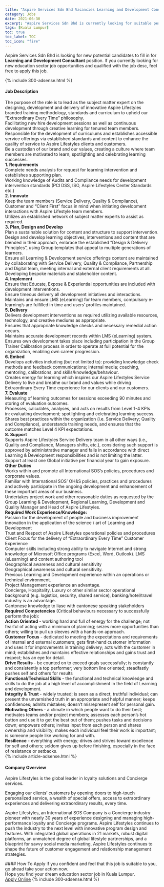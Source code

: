 ```yaml
---
title: "Aspire Services Sdn Bhd Vacancies Learning and Development Consultant" 
category: Jobs 
date: 2021-06-30 
excerpt: "Aspire Services Sdn Bhd is currently looking for suitable person to fill in the Learning and Development Consultant which positioned at Kuala Lumpur" 
tags: [Kuala Lumpur] 
toc: true 
toc_label: TOC 
toc_icon: "fire" 
--- 
```


<p>Aspire Services Sdn Bhd is looking for new potential candidates to fill in for <b>Learning and Development Consultant</b> position. If you currently looking for new education sector job opportunities and qualified with the job desc, feel free to apply this job.
</p>{% include 300-adsense.html %} 
<div><div><h4>Job Description</h4></div><div><div><span><div><div>The purpose of the role is to lead as the subject matter expert on the designing, development and delivery of innovative Aspire Lifestyles branded training methodology, standards and curriculum to upheld our &#8220;Extraordinary Every Time&#8221; philosophy.&#160;&#160;</div><div>Facilitating new hire development sessions as well as continuous development through creative learning for tenured team members. Responsible for the development of curriculums and establishes accessible service offerings via established standards and content to enhance the quality of service to Aspire Lifestyles clients and customers.</div><div>Be a custodian of our brand and our values, creating a culture where team members are motivated to learn, spotlighting and celebrating learning successes.</div><div><strong>1. Requirements</strong></div><div>Complete needs analysis for request for learning intervention and establishes supporting plan.</div><div>Working knowledge of Audits and Compliance needs for development intervention standards (PCI DSS, ISO, Aspire Lifestyles Center Standards etc.)</div><div><strong>2. Innovate</strong></div><div>Keep the team members (Service Delivery, Quality &amp; Compliance), Customer and &#8220;Client First&#8221; focus in mind when initiating development interactions with Aspire Lifestyle team members.</div><div>Utilizes an established network of subject matter experts to assist as required.</div><div><strong>3. Plan, Design and Develop</strong></div><div>Plan a sustainable solution for content and structure to support intervention.</div><div>Design and develop learning objectives, interventions and content that are blended in their approach, embrace the established &#8220;Design &amp; Delivery Principles&#8221;, using Group templates that appeal to multiple generations of learners.</div><div>Ensure all Learning &amp; Development service offerings content are maintained by collaborating with Service Delivery, Quality &amp; Compliance, Partnership and Digital team, meeting internal and external client requirements at all.</div><div>Developing bespoke materials and stakeholder content.</div><div><strong>4. Implement</strong></div><div>Ensure that Educate, Expose &amp; Experiential opportunities are included with development interventions.</div><div>Ensure timeous delivery all development initiatives and interactions.</div><div>Maintains and ensure LMS (eLearning) for team members, compulsory e-learning&#8217;s are fulfilled in time and users&#8217; profiles maintained.</div><div><strong>5. Delivery</strong></div><div>Delivers development interventions as required utilizing available resources, technology, and creative mediums as appropriate.</div><div>Ensures that appropriate knowledge checks and necessary remedial action occurs.</div><div>Maintains accurate development records within LMS (eLearning) system.</div><div>Ensures own development takes place including participation in the Group Trainer Calibration process in order to operate at full potential for the organization, enabling own career progression.&#160;</div><div><strong>6. Embed</strong></div><div>Develops activities including (but not limited to): providing knowledge check methods and feedback communications; internal media; coaching, mentoring, calibrations, and skills/knowledge/behaviour.</div><div>Creates energy for learning which inspires our Aspire Lifestyles Service Delivery to live and breathe our brand and values while driving Extraordinary Every Time experience for our clients and our customers.</div><div><strong>7. Evaluate</strong></div><div>Measuring of learning outcomes for sessions exceeding 90 minutes and storing of evaluation outcomes.</div><div>Processes, calculates, analyses, and acts on results from Level 1-4 KPIs in:&#160;evaluating development; spotlighting and celebrating learning success.</div><div>Shares best practices within the organization (i.e. Service Delivery; Quality and Compliance), understands training needs, and ensures that the outcome matches Level 4 KPI expectations.&#160;&#160;</div><div><strong>8. Support</strong></div><div>Supports Aspire Lifestyles Service Delivery team in all other ways (i.e., Quality and Compliance, Managers shifts, etc.), considering such support is approved by administrative manager and falls in accordance with direct Learning &amp; Development responsibilities and is not limiting the latter.</div><div>Support at least one Global initiative per financial year to gain exposure.</div><div><strong>Other Duties</strong></div><div>Works within and promote all International SOS&#8217;s policies, procedures and corporate values.</div><div>Familiar with International SOS&#8217; OH&amp;S policies, practices and procedures and actively participate in the ongoing development and enhancement of these important areas of our business.</div><div>Undertakes project work and other reasonable duties as requested by the Group Learning &amp; Development, Regional Learning, Development and Quality Manager and Head of Aspire Lifestyles.</div><div><strong>Required Work Experience/Knowledge:</strong></div><div>Passion for the development of people and business improvement</div><div>Innovation in the application of the science / art of Learning and Development</div><div>Trust and Respect of Aspire Lifestyles operational policies and procedures</div><div>Client Focus for the delivery of &#8220;Extraordinary Every Time&#8221; Customer Experience</div><div>Computer skills including strong ability to navigate Internet and strong knowledge of Microsoft Office programs (Excel, Word, Outlook).&#160;LMS (eLearning) and content authoring tool</div><div>Geographical awareness and cultural sensitivity</div><div>Geographical awareness and cultural sensitivity.</div><div>Previous Learning and Development experience within an operations or technical environment.</div><div>Project Management experience an advantage.</div><div>Concierge, Hospitality, Luxury or other similar sector operational background (e.g. logistics, security, shared service), banking/hotel/travel industry is an advantage.</div><div>Cantonese knowledge to liase with cantonese speaking stakeholders</div><div><strong>Required Competencies</strong>&#160;(Critical behaviours necessary to successfully perform the job):</div><div><strong>Action Oriented</strong>&#160;- working hard and full of energy for the challenge; not fearful of acting with a minimum of planning; seizes more opportunities than others; willing to pull up sleeves with a hands-on approach.</div><div><strong>Customer Focus</strong>&#160;- dedicated to meeting the expectations and requirements of internal and external customers; gets first-hand customer information and uses it for improvements in training delivery; acts with the customer in mind; establishes and maintains effective relationships and gains trust and respect; has an eye for detail.</div><div><strong>Drive Results</strong>&#160;- be counted on to exceed goals successfully; is constantly and consistently a top performer; very bottom line oriented; steadfastly pushes self and others for results</div><div><strong>Functional/Technical Skills</strong>&#160;- the functional and technical knowledge and skills to do the job at a high level of accomplishment in the field of Learning and development.</div><div><strong>Integrity &amp; Trust&#160;</strong>- widely trusted; is seen as a direct, truthful individual; can present the unvarnished truth in an appropriate and helpful manner; keeps confidences; admits mistakes; doesn&#8217;t misrepresent self for personal gain.</div><div><strong>Motivating Others</strong>&#160;-&#160;a climate in which people want to do their best; motivates teams and/or project members; assesses each person&#8217;s hot button and use it to get the best out of them; pushes tasks and decisions down; empowers others; invites input from each person and shares ownership and visibility; makes each individual feel their work is important; is someone people like working for and with.</div><div><strong>Resilience</strong> -&#160;everything with energy; drives and strives toward excellence for self and others; seldom gives up before finishing, especially in the face of resistance or setbacks.</div></div></span></div></div></div> 
{% include article-adsense.html %} 
<div><div><h4>Company Overview</h4></div><div><div><span><div><p>Aspire Lifestyles is the global leader in loyalty solutions and Concierge services.</p><p>Engaging our clients&#8217; customers by opening doors to high-touch personalized service, a wealth of special offers, access to extraordinary experiences and delivering extraordinary results, every time.</p><p>Aspire Lifestyles, an&#160;International SOS&#160;Company is a Concierge industry pioneer with nearly 30 years of experience designing and managing high-performance loyalty and Concierge programs. Aspire Lifestyles continues to push the industry to the next level with innovative program design and features. With integrated global operations in 21 markets, robust digital platforms, an unmatched degree of global lifestyle partnerships, and a blueprint for savvy social media marketing, Aspire Lifestyles continues to shape the future of customer engagement and relationship management strategies.</p></div></span></div></div></div> 
#### How To Apply 
If you confident and feel that this job is suitable to you, go ahead take your action now. <br/> 
Hope you find your dream education sector job in Kuala Lumpur. <br/> 
<a href="https://www.jobstreet.com.my/en/job/learning-and-development-consultant-4601159?jobId=jobstreet-my-job-4601159" class="btn btn--info" target="_blank" rel="nofollow noopenner">Apply Online</a> 
{% include 300-adsense.html %} 